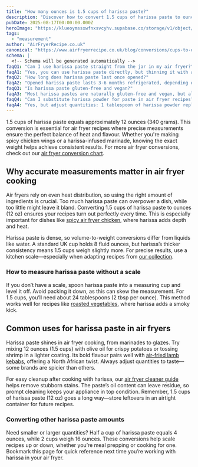 ```yaml
---
title: "How many ounces is 1.5 cups of harissa paste?"
description: "Discover how to convert 1.5 cups of harissa paste to ounces with our easy guide—perfect for air fryer recipes and meal prep!"
pubDate: 2025-08-17T00:00:00.000Z
heroImage: "https://klueoymssxwfnxsvcyhv.supabase.co/storage/v1/object/public/Shmucket/how-many-ounces-is-1-5-cups-of-harissa-paste.webp"
tags:
  - "measurement"
author: "AirFryerRecipe.co.uk"
canonical: "https://www.airfryerrecipe.co.uk/blog/conversions/cups-to-ounces/how-many-ounces-is-1-5-cups-of-harissa-paste"
schema: |
  <!-- Schema will be generated automatically -->
faqQ1: "Can I use harissa paste straight from the jar in my air fryer?"
faqA1: "Yes, you can use harissa paste directly, but thinning it with a bit of oil or water helps it coat ingredients evenly. For 1.5 cups (12 oz), mix in 1-2 tablespoons of liquid for a smoother consistency. This works well for marinades or glazes on air-fried proteins."
faqQ2: "How long does harissa paste last once opened?"
faqA2: "Opened harissa paste lasts 3-6 months refrigerated, depending on the brand. Store it in an airtight container to preserve freshness. If your recipe calls for 1.5 cups (12 oz) but you won’t use it all, freeze portions in ice cube trays for future air fryer meals."
faqQ3: "Is harissa paste gluten-free and vegan?"
faqA3: "Most harissa pastes are naturally gluten-free and vegan, but always check labels for additives. When converting 1.5 cups to ounces (12 oz), you’re safe to use it in plant-based air fryer dishes like roasted chickpeas or tofu."
faqQ4: "Can I substitute harissa powder for paste in air fryer recipes?"
faqA4: "Yes, but adjust quantities: 1 tablespoon of harissa powder replaces 2 tablespoons (1 oz) of paste. For 1.5 cups (12 oz) of paste, you’d need about 24 tablespoons of powder mixed with oil or water. Start with less and adjust for heat preference."
---
```

<p>1.5 cups of harissa paste equals approximately 12 ounces (340 grams). This conversion is essential for air fryer recipes where precise measurements ensure the perfect balance of heat and flavour. Whether you're making spicy chicken wings or a harissa-infused marinade, knowing the exact weight helps achieve consistent results. For more air fryer conversions, check out our <a href=https://www.airfryerrecipe.co.uk/air-fryer-conversion-chart>air fryer conversion chart</a>.</p>

<h2>Why accurate measurements matter in air fryer cooking</h2>  
<p>Air fryers rely on even heat distribution, so using the right amount of ingredients is crucial. Too much harissa paste can overpower a dish, while too little might leave it bland. Converting 1.5 cups of harissa paste to ounces (12 oz) ensures your recipes turn out perfectly every time. This is especially important for dishes like <a href=https://www.airfryerrecipe.co.uk/recipe-category/chicken>spicy air fryer chicken</a>, where harissa adds depth and heat.</p>  

<p>Harissa paste is dense, so volume-to-weight conversions differ from liquids like water. A standard UK cup holds 8 fluid ounces, but harissa’s thicker consistency means 1.5 cups weigh slightly more. For precise results, use a kitchen scale—especially when adapting recipes from <a href=https://www.airfryerrecipe.co.uk/recipes>our collection</a>.</p>  

<h3>How to measure harissa paste without a scale</h3>  
<p>If you don’t have a scale, spoon harissa paste into a measuring cup and level it off. Avoid packing it down, as this can skew the measurement. For 1.5 cups, you’ll need about 24 tablespoons (2 tbsp per ounce). This method works well for recipes like <a href=https://www.airfryerrecipe.co.uk/recipe-category/vegetables>roasted vegetables</a>, where harissa adds a smoky kick.</p>  

<h2>Common uses for harissa paste in air fryers</h2>  
<p>Harissa paste shines in air fryer cooking, from marinades to glazes. Try mixing 12 ounces (1.5 cups) with olive oil for crispy potatoes or tossing shrimp in a lighter coating. Its bold flavour pairs well with <a href=https://www.airfryerrecipe.co.uk/recipe-category/lamb>air-fried lamb kebabs</a>, offering a North African twist. Always adjust quantities to taste—some brands are spicier than others.</p>  

<p>For easy cleanup after cooking with harissa, our <a href=https://www.airfryerrecipe.co.uk/air-fryer-cleaner>air fryer cleaner guide</a> helps remove stubborn stains. The paste’s oil content can leave residue, so prompt cleaning keeps your appliance in top condition. Remember, 1.5 cups of harissa paste (12 oz) goes a long way—store leftovers in an airtight container for future recipes.</p>  

<h3>Converting other harissa paste amounts</h3>  
<p>Need smaller or larger quantities? Half a cup of harissa paste equals 4 ounces, while 2 cups weigh 16 ounces. These conversions help scale recipes up or down, whether you’re meal prepping or cooking for one. Bookmark this page for quick reference next time you’re working with harissa in your air fryer.</p>
